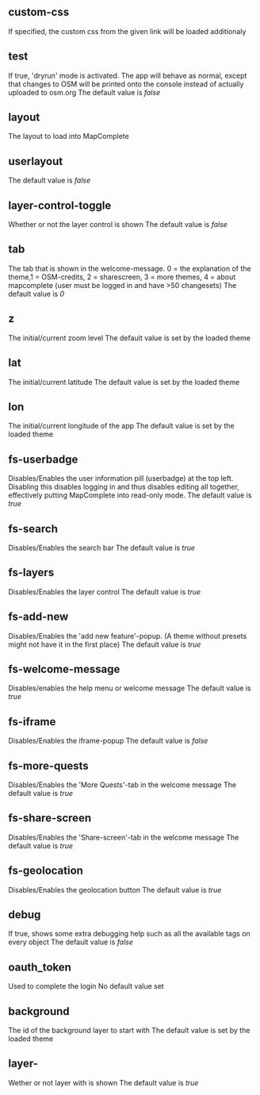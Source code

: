 custom-css
------------
If specified, the custom css from the given link will be loaded additionaly

test
------
If true, 'dryrun' mode is activated. The app will behave as normal, except that changes to OSM will be printed onto the console instead of actually uploaded to osm.org
The default value is _false_

layout
--------
The layout to load into MapComplete

userlayout
------------

The default value is _false_

layer-control-toggle
----------------------
Whether or not the layer control is shown
The default value is _false_

tab
-----
The tab that is shown in the welcome-message. 0 = the explanation of the theme,1 = OSM-credits, 2 = sharescreen, 3 = more themes, 4 = about mapcomplete (user must be logged in and have >50 changesets)
The default value is _0_

z
---
The initial/current zoom level
The default value is set by the loaded theme

lat
-----
The initial/current latitude
The default value is set by the loaded theme

lon
-----
The initial/current longitude of the app
The default value is set by the loaded theme

fs-userbadge
--------------
Disables/Enables the user information pill (userbadge) at the top left. Disabling this disables logging in and thus disables editing all together, effectively putting MapComplete into read-only mode.
The default value is _true_

fs-search
-----------
Disables/Enables the search bar
The default value is _true_

fs-layers
-----------
Disables/Enables the layer control
The default value is _true_

fs-add-new
------------
Disables/Enables the 'add new feature'-popup. (A theme without presets might not have it in the first place)
The default value is _true_

fs-welcome-message
--------------------
Disables/enables the help menu or welcome message
The default value is _true_

fs-iframe
-----------
Disables/Enables the iframe-popup
The default value is _false_

fs-more-quests
----------------
Disables/Enables the 'More Quests'-tab in the welcome message
The default value is _true_

fs-share-screen
-----------------
Disables/Enables the 'Share-screen'-tab in the welcome message
The default value is _true_

fs-geolocation
----------------
Disables/Enables the geolocation button
The default value is _true_

debug
-------
If true, shows some extra debugging help such as all the available tags on every object
The default value is _false_

oauth_token
-------------
Used to complete the login
No default value set

background
------------
The id of the background layer to start with
The default value is set by the loaded theme

layer-<layer-id>
-----------------
Wether or not layer with _<layer-id>_ is shown
The default value is _true_


